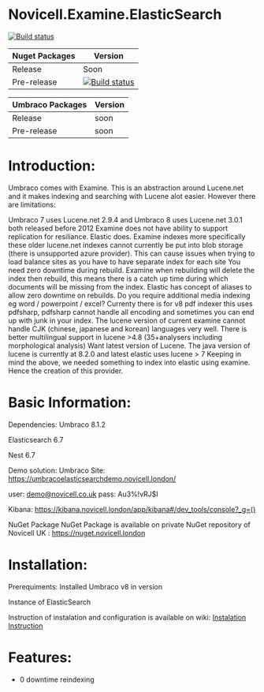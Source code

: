# Novicell.Examine.ElasticSearch

[![Build status](https://ci.appveyor.com/api/projects/status/qrkvmx8jnxg8n2up/branch/master?svg=true)](https://ci.appveyor.com/project/bielu/novicell-examine-elasticsearch/branch/master)

| Nuget Packages | Version                                                                                                                                             |
| -------------- | --------------------------------------------------------------------------------------------------------------------------------------------------- |
| Release        | Soon                                                                                                                                                |
| Pre-release    | [![Build status](https://img.shields.io/nuget/vpre/Novicell.Examine.ElasticSearch)](https://www.nuget.org/packages/Novicell.Examine.ElasticSearch/) |

| Umbraco Packages | Version |
| ---------------- | ------- |
| Release          | soon    |
| Pre-release      | soon    |

# Introduction:

Umbraco comes with Examine.  This is an abstraction around Lucene.net and it makes indexing and searching with Lucene alot easier.  However there are limitations:

Umbraco 7 uses Lucene.net 2.9.4 and Umbraco 8 uses Lucene.net 3.0.1 both released before 2012 
Examine does not have ability to support replication for resiliance. Elastic does.
Examine indexes more specifically these older lucene.net indexes cannot currently be put into blob storage (there is unsupported azure provider).  This can cause issues when trying to load balance sites as you have to have separate index for each site
You need zero downtime during rebuild. Examine when rebuilding will delete the index then rebuild, this means there is a catch up time during which documents will be missing from the index. Elastic has concept of aliases to allow zero downtime on rebuilds.
Do you require additional media indexing eg word / powerpoint / excel? Currenty there is for v8 pdf indexer this uses pdfsharp, pdfsharp cannot handle all encoding and sometimes you can end up with junk in your index.
The lucene version of current examine cannot handle CJK (chinese, japanese and korean) languages very well.  There is better multilingual support in lucene >4.8 (35+analysers including morphological analysis)
Want latest version of Lucene.  The java version of lucene is currently at 8.2.0 and latest elastic uses lucene > 7
Keeping in mind the above, we needed something to index into elastic using examine.  Hence the creation of this provider.

# Basic Information:

Dependencies:
Umbraco 8.1.2

Elasticsearch 6.7

Nest 6.7

Demo solution:
Umbraco Site:
https://umbracoelasticsearchdemo.novicell.london/

user: demo@novicell.co.uk
pass: Au3%!vRJ$I

Kibana:
https://kibana.novicell.london/app/kibana#/dev_tools/console?_g=()

NuGet Package
NuGet Package is available on private NuGet repository of Novicell UK : https://nuget.novicell.london

# Installation:

Prerequiments:
Installed Umbraco v8 in version

Instance of ElasticSearch

Instruction of instalation and configuration is available on wiki:
[Instalation Instruction](https://github.com/Novicell/Novicell.Examine.ElasticSearch/wiki/Installation)

# Features:

- 0 downtime reindexing


